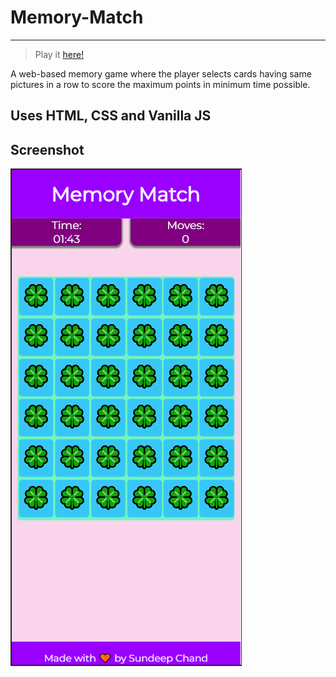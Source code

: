 # Memory-Match
-----------------

> Play it [here!](https://sundeepchand.github.io/Memory-Match/)

A web-based memory game where the player selects cards having same pictures in a row to score the maximum points in minimum time possible.

## Uses HTML, CSS and Vanilla JS

## Screenshot

![Scrrenshot of the game-screen](img/screenshot.PNG)
